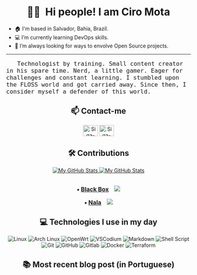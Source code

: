 <div align="center">
  <h1 style="text-align: center">🖖🏽&nbsp;&nbsp;Hi people! I am Ciro Mota</h1>
</div>

- 🏠 I'm based in Salvador, Bahia, Brazil.
- 💻 I’m currently learning DevOps skills.
- 💖 I’m always looking for ways to envolve Open Source projects.

---

<div align="center">
  <p style="text-align:left;text-indent:30px;font-size:16px"><samp>Technologist by training. Small content creator in his spare time. Nerd, a little gamer. Eager for challenges and constant learning. I stumbled upon the FLOSS world and got carried away. Since then, I consider myself a defender of this world.</samp></p>
</div>

<div align="center">
  <h2 style="text-align: center">📫 Contact-me</h2>
</div>

<div align="center">
    <a href="https://www.linkedin.com/in/ciro-mota/" target="blank"><img src="https://raw.githubusercontent.com/rahuldkjain/github-profile-readme-generator/master/src/images/icons/Social/linked-in-alt.svg" alt="Siga-me no LinkedIn!" height="30" width="40" /></a> 
   <a href="https://twitter.com/ciromota" target="blank"><img src="https://raw.githubusercontent.com/rahuldkjain/github-profile-readme-generator/master/src/images/icons/Social/twitter.svg" alt="Siga-me no Twitter!" height="30" width="40" /></a> 
</div>

<div align="center">
  <h2 style="text-align: center">🛠️ Contributions</h2>
</div>

<div align="center">
<a href="https://github.com/ciro-mota#gh-light-mode-only">
  <img src="https://github-readme-stats-git-masterrstaa-rickstaa.vercel.app/api?username=ciro-mota&hide=commits,prs,issues&show_icons=true&hide_rank=true&theme=default#gh-light-mode-only" alt="My GitHub Stats" />
</a>
<a href="https://github.com/ciro-mota#gh-dark-mode-only">
  <img src="https://github-readme-stats-git-masterrstaa-rickstaa.vercel.app/api?username=ciro-mota&hide=commits,prs,issues&show_icons=true&hide_rank=true&theme=nord#gh-dark-mode-only" alt="My GitHub Stats" />
</a>
</br>
</br>
<p style="font-size:16px;font-weight:bold;">&#8226; <a href="https://gitlab.gnome.org/raggesilver/blackbox">Black Box</a> &nbsp;&nbsp; <img src="https://img.shields.io/gitlab/stars/raggesilver/blackbox?gitlab_url=https%3A%2F%2Fgitlab.gnome.org&style=social"></p>

<p style="font-size:16px;font-weight:bold;">&#8226; <a href="https://gitlab.com/volian/nala">Nala</a> &nbsp;&nbsp; <img src="https://img.shields.io/gitlab/stars/volian/nala?gitlab_url=https%3A%2F%2Fgitlab.com&style=social"></p>
</div>

<div align="center">
  <h2 style="text-align: center">💻 Technologies I use in my day</h2>
</div>

<div style="display: inline_block" align="center">
  <img alt="Linux" src="https://img.shields.io/badge/Linux-FCC624?style=for-the-badge&logo=linux&logoColor=black" /> 
  <img alt="Arch Linux" src="https://img.shields.io/badge/Arch_Linux-1793D1?style=for-the-badge&logo=arch-linux&logoColor=white" /> 
  <img alt="OpenWrt" src="https://img.shields.io/badge/OpenWrt-00B5E2?style=for-the-badge&logo=OpenWrt&logoColor=white" />
  <img alt="VSCodium" src="https://img.shields.io/badge/VSCodium-0078d7.svg?style=for-the-badge&logo=visual-studio-code&logoColor=white"/> 
  <img alt="Markdown" src="https://img.shields.io/badge/Markdown-000000?style=for-the-badge&logo=markdown&logoColor=white" /> 
  <img alt="Shell Script" src="https://img.shields.io/badge/shell_script-%23121011.svg?style=for-the-badge&logo=gnu-bash&logoColor=white"/> 
  <img alt="Git" src="https://img.shields.io/badge/git-%23F05033.svg?style=for-the-badge&logo=git&logoColor=white"/> 
  <img alt="GitHub" src="https://img.shields.io/badge/github-%23121011.svg?style=for-the-badge&logo=github&logoColor=white"/> 
  <img alt="Gitlab" src="https://img.shields.io/badge/GitLab-330F63?style=for-the-badge&logo=gitlab&logoColor=white" />
  <img alt="Docker" src="https://img.shields.io/badge/docker-%230db7ed.svg?style=for-the-badge&logo=docker&logoColor=white"/>
  <img alt="Terraform" src="https://img.shields.io/badge/terraform-%235835CC.svg?style=for-the-badge&logo=terraform&logoColor=white" />
</div>

<div align="center">
  <h2 style="text-align: center"> 📚 Most recent blog post (in Portuguese)</h2>
</div>
<!-- BLOG-POST-LIST:START -->
<!-- BLOG-POST-LIST:END -->
